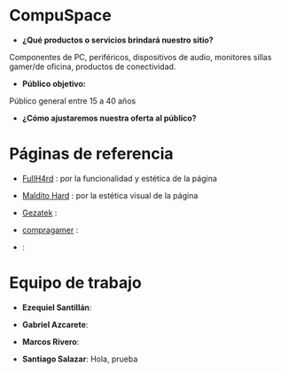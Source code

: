 # CompuSpace

* **¿Qué productos o servicios brindará nuestro sitio?** 

Componentes de PC, periféricos, dispositivos de audio, monitores 
sillas gamer/de oficina, productos de conectividad.

* **Público objetivo:**

Público general entre 15 a 40 años 

* **¿Cómo ajustaremos nuestra oferta al público?**



# Páginas de referencia 

* [FullH4rd](https://www.fullh4rd.com.ar) : por la funcionalidad y estética de la página

* [Maldito Hard](https://www.malditohard.com.ar) : por la estética visual de la página 

* [Gezatek](https://www.gezatek.com.ar) : 

* [compragamer](https://compragamer.com) : 

* []() : 

# Equipo de trabajo

* **Ezequiel Santillán**:

* **Gabriel Azcarete**: 

* **Marcos Rivero**: 

* **Santiago Salazar**: Hola, prueba

